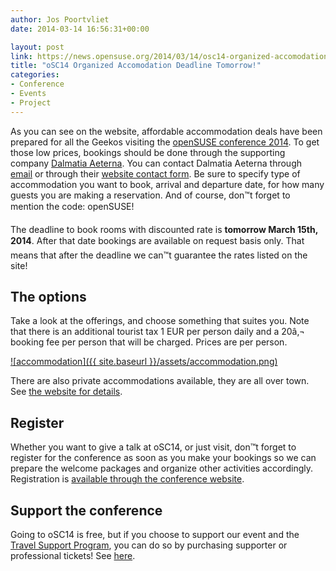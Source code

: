 ```yaml
---
author: Jos Poortvliet
date: 2014-03-14 16:56:31+00:00

layout: post
link: https://news.opensuse.org/2014/03/14/osc14-organized-accomodation-deadline-tomorrow/
title: "oSC14 Organized Accomodation Deadline Tomorrow!"
categories:
- Conference
- Events
- Project
---
```

As you can see on the website, affordable accommodation deals have been prepared for all the Geekos visiting the [openSUSE conference 2014](https://conference.opensuse.org/). To get those low prices, bookings should be done through the supporting company [Dalmatia Aeterna](http://dalmatiaaeterna.hr/). You can contact Dalmatia Aeterna through [email](mailto:info@dalmatiaaeterna.hr) or through their [website contact form](http://dalmatiaaeterna.hr/contact/). Be sure to specify type of accommodation you want to book, arrival and departure date, for how many guests you are making a reservation. And of course, don™t forget to mention the code: openSUSE!

The deadline to book rooms with discounted rate is **tomorrow March 15th, 2014**. After that date bookings are available on request basis only. That means that after the deadline we can™t guarantee the rates listed on the site!


## The options


Take a look at the offerings, and choose something that suites you. Note that there is an additional tourist tax 1 EUR per person daily and a 20â‚¬ booking fee per person that will be charged. Prices are per person.

[![accommodation]({{ site.baseurl }}/assets/accommodation.png)](https://conference.opensuse.org/#accommodation)

There are also private accommodations available, they are all over town. See [the website for details](https://conference.opensuse.org/#accommodation).


## Register


Whether you want to give a talk at oSC14, or just visit, don™t forget to register for the conference as soon as you make your bookings so we can prepare the welcome packages and organize other activities accordingly. Registration is [available through the conference website](https://conference.opensuse.org/osem/conference/osc14/register).


## Support the conference


Going to oSC14 is free, but if you choose to support our event and the[ Travel Support Program](http://en.opensuse.org/openSUSE:Travel_Support_Program), you can do so by purchasing supporter or professional tickets! See [here](https://conference.opensuse.org/#tickets).		
